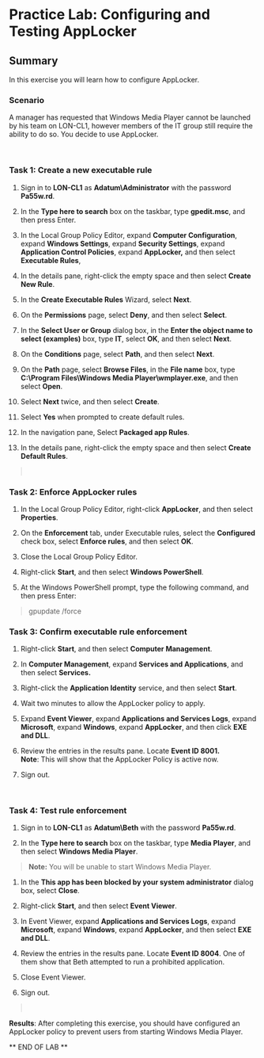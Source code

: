 # Practice Lab: Configuring and Testing AppLocker

## Summary

In this exercise you will learn how to configure AppLocker.

### Scenario

A manager has requested that Windows Media Player cannot be launched by his team
on LON-CL1, however members of the IT group still require the ability to do so.
You decide to use AppLocker.

 

### Task 1: Create a new executable rule

1.  Sign in to **LON-CL1** as **Adatum\\Administrator** with the password
    **Pa55w.rd**.

2.  In the **Type here to search** box on the taskbar, type **gpedit.msc**, and
    then press Enter.

3.  In the Local Group Policy Editor, expand **Computer Configuration**, expand
    **Windows Settings**, expand **Security Settings**, expand **Application
    Control Policies**, expand **AppLocker,** and then select **Executable
    Rules**,

4.  In the details pane, right-click the empty space and then select **Create
    New Rule**.

5.  In the **Create Executable Rules** Wizard, select **Next**.

6.  On the **Permissions** page, select **Deny**, and then select **Select**.

7.  In the **Select User or Group** dialog box, in the **Enter the object name
    to select (examples)** box, type **IT**, select **OK**, and then select
    **Next**.

8.  On the **Conditions** page, select **Path**, and then select **Next**.

9.  On the **Path** page, select **Browse Files**, in the **File name** box,
    type **C:\\Program Files\\Windows Media Player\\wmplayer.exe**, and then
    select **Open**.

10. Select **Next** twice, and then select **Create**.

11. Select **Yes** when prompted to create default rules.

12. In the navigation pane, Select **Packaged app Rules**.

13. In the details pane, right-click the empty space and then select **Create
    Default Rules**.

>    

### Task 2: Enforce AppLocker rules

1.  In the Local Group Policy Editor, right-click **AppLocker**, and then select
    **Properties**.

2.  On the **Enforcement** tab, under Executable rules, select the
    **Configured** check box, select **Enforce rules**, and then select **OK**.

3.  Close the Local Group Policy Editor.

4.  Right-click **Start**, and then select **Windows PowerShell**.

5.  At the Windows PowerShell prompt, type the following command, and then press
    Enter:

>   gpupdate /force


### Task 3: Confirm executable rule enforcement

1.  Right-click **Start**, and then select **Computer Management**.

2.  In **Computer Management**, expand **Services and Applications**, and then
    select **Services.**

3.  Right-click the **Application Identity** service, and then select **Start**.

4.  Wait two minutes to allow the AppLocker policy to apply.

5.  Expand **Event Viewer**, expand **Applications and Services Logs**, expand
    **Microsoft**, expand **Windows**, expand **AppLocker**, and then click
    **EXE and DLL**.

6.  Review the entries in the results pane. Locate **Event ID 8001.**  
    **Note**: This will show that the AppLocker Policy is active now.

7.  Sign out.

   

### Task 4: Test rule enforcement

1.  Sign in to **LON-CL1** as **Adatum\\Beth** with the password **Pa55w.rd**.

2.  In the **Type here to search** box on the taskbar, type **Media Player**,
    and then select **Windows Media Player**.

>   **Note:** You will be unable to start Windows Media Player.

1.  In the **This app has been blocked by your system administrator** dialog
    box, select **Close**.

2.  Right-click **Start**, and then select **Event Viewer**.

3.  In Event Viewer, expand **Applications and Services Logs**, expand
    **Microsoft**, expand **Windows**, expand **AppLocker**, and then select
    **EXE and DLL**.

4.  Review the entries in the results pane. Locate **Event ID 8004**. One of
    them show that Beth attempted to run a prohibited application.

5.  Close Event Viewer.

6.  Sign out.

>    

**Results**: After completing this exercise, you should have configured an
AppLocker policy to prevent users from starting Windows Media Player.

** END OF LAB **